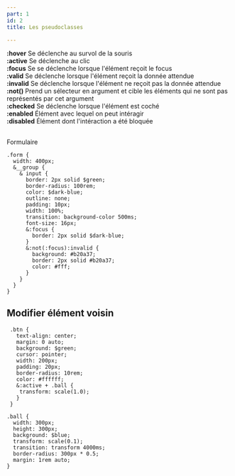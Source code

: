 ```yaml
---
part: 1
id: 2
title: Les pseudoclasses

---
```

**:hover** Se déclenche au survol de la souris   
**:active** Se déclenche au clic   
**:focus** Se se déclenche lorsque l'élément reçoit le focus   
**:valid** Se déclenche lorsque l'élément reçoit la donnée attendue   
**:invalid** Se déclenche lorsque l'élément ne reçoit pas la donnée attendue   
**:not()** Prend un sélecteur en argument et cible les éléments qui ne sont pas représentés par cet argument   
**:checked** Se déclenche lorsque l'élément est coché   
**:enabled** Élément avec lequel on peut intéragir   
**:disabled** Élément dont l'intéraction a été bloquée

##   
Formulaire

    .form {
      width: 400px;
      &__group {
        & input {
          border: 2px solid $green;
          border-radius: 100rem;
          color: $dark-blue;
          outline: none;
          padding: 10px;
          width: 100%;
          transition: background-color 500ms;
          font-size: 16px;
          &:focus {
          	border: 2px solid $dark-blue;
          }
          &:not(:focus):invalid { 
            background: #b20a37;
            border: 2px solid #b20a37;
            color: #fff;
          }
        }
      }
    }

## Modifier élément voisin

     .btn {
       text-align: center;
       margin: 0 auto;
       background: $green;
       cursor: pointer;
       width: 200px;
       padding: 20px;
       border-radius: 10rem;
       color: #ffffff;
       &:active + .ball {
       	transform: scale(1.0);
       }
     }
    
    .ball {
      width: 300px;
      height: 300px;
      background: $blue;
      transform: scale(0.1);
      transition: transform 4000ms;
      border-radius: 300px * 0.5;
      margin: 1rem auto;
    }